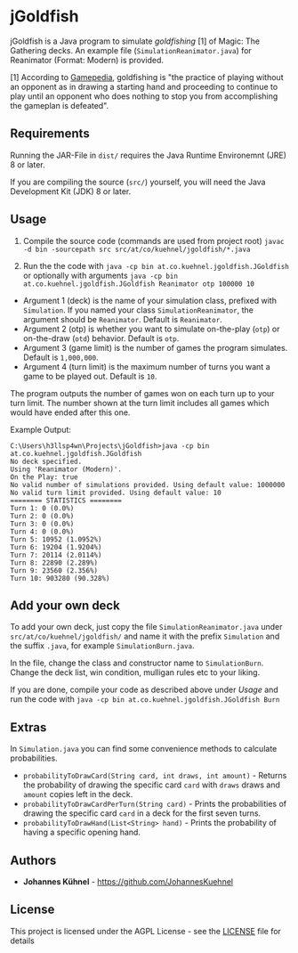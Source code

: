 # jGoldfish
jGoldfish is a Java program to simulate _goldfishing_ [1] of Magic: The Gathering decks. An example file (`SimulationReanimator.java`) for Reanimator (Format: Modern) is provided.

[1] According to [Gamepedia](https://mtg.gamepedia.com/Goldfishing), goldfishing is "the practice of playing without an opponent as in drawing a starting hand and proceeding to continue to play until an opponent who does nothing to stop you from accomplishing the gameplan is defeated".

## Requirements
Running the JAR-File in `dist/` requires the Java Runtime Environemnt (JRE) 8 or later.

If you are compiling the source (`src/`) yourself, you will need the Java Development Kit (JDK) 8 or later.

## Usage
1. Compile the source code (commands are used from project root)
```javac -d bin -sourcepath src src/at/co/kuehnel/jgoldfish/*.java```

2. Run the the code with
```java -cp bin at.co.kuehnel.jgoldfish.JGoldfish```
or optionally with arguments
```java -cp bin at.co.kuehnel.jgoldfish.JGoldfish Reanimator otp 100000 10```

  * Argument 1 (deck) is the name of your simulation class, prefixed with `Simulation`. If you named your class `SimulationReanimator`, the argument should be `Reanimator`. Default is `Reanimator`.
  * Argument 2 (otp) is whether you want to simulate on-the-play (`otp`) or on-the-draw (`otd`) behavior. Default is `otp`.
  * Argument 3 (game limit) is the number of games the program simulates. Default is `1,000,000`.
  * Argument 4 (turn limit) is the maximum number of turns you want a game to be played out. Default is `10`.

The program outputs the number of games won on each turn up to your turn limit. The number shown at the turn limit includes all games which would have ended after this one.

Example Output:
```
C:\Users\h3llsp4wn\Projects\jGoldfish>java -cp bin at.co.kuehnel.jgoldfish.JGoldfish
No deck specified.
Using 'Reanimator (Modern)'.
On the Play: true
No valid number of simulations provided. Using default value: 1000000
No valid turn limit provided. Using default value: 10
======== STATISTICS ========
Turn 1: 0 (0.0%)
Turn 2: 0 (0.0%)
Turn 3: 0 (0.0%)
Turn 4: 0 (0.0%)
Turn 5: 10952 (1.0952%)
Turn 6: 19204 (1.9204%)
Turn 7: 20114 (2.0114%)
Turn 8: 22890 (2.289%)
Turn 9: 23560 (2.356%)
Turn 10: 903280 (90.328%)
```

## Add your own deck

To add your own deck, just copy the file `SimulationReanimator.java` under `src/at/co/kuehnel/jgoldfish/` and name it with the prefix `Simulation` and the suffix `.java`, for example `SimulationBurn.java`.

In the file, change the class and constructor name to `SimulationBurn`. Change the deck list, win condition, mulligan rules etc to your liking.

If you are done, compile your code as described above under *Usage* and run the code with
```java -cp bin at.co.kuehnel.jgoldfish.JGoldfish Burn```

## Extras

In `Simulation.java` you can find some convenience methods to calculate probabilities.

* `probabilityToDrawCard(String card, int draws, int amount)` - Returns the probability of drawing the specific card `card` with `draws` draws and `amount` copies left in the deck.
* `probabilityToDrawCardPerTurn(String card)` - Prints the probabilities of drawing the specific card `card` in a deck for the first seven turns.
* `probabilityToDrawHand(List<String> hand)` - Prints the probability of having a specific opening hand.

## Authors
* **Johannes Kühnel** - https://github.com/JohannesKuehnel

## License
This project is licensed under the AGPL License - see the [LICENSE](LICENSE) file for details